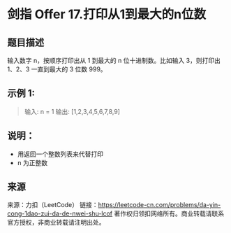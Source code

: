 # 剑指 Offer 17.打印从1到最大的n位数

## 题目描述
输入数字 n，按顺序打印出从 1 到最大的 n 位十进制数。比如输入 3，则打印出 1、2、3 一直到最大的 3 位数 999。

## 示例 1:

> 输入: n = 1
> 输出: [1,2,3,4,5,6,7,8,9]

 

## 说明：
- 用返回一个整数列表来代替打印
- n 为正整数

## 来源
来源：力扣（LeetCode）
链接：https://leetcode-cn.com/problems/da-yin-cong-1dao-zui-da-de-nwei-shu-lcof
著作权归领扣网络所有。商业转载请联系官方授权，非商业转载请注明出处。